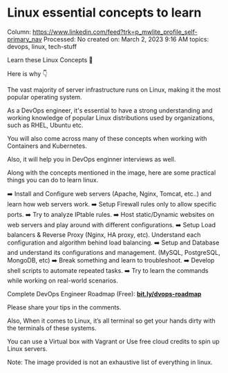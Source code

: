 # Linux essential concepts to learn

Column: https://www.linkedin.com/feed?trk=p_mwlite_profile_self-primary_nav
Processed: No
created on: March 2, 2023 9:16 AM
topics: devops, linux, tech-stuff

Learn these Linux Concepts 🚀

Here is why 👇

The vast majority of server infrastructure runs on Linux, making it the most popular operating system.

As a DevOps engineer, it's essential to have a strong understanding and working knowledge of popular Linux distributions used by organizations, such as RHEL, Ubuntu etc.

You will also come across many of these concepts when working with Containers and Kubernetes.

Also, it will help you in DevOps enginner interviews as well.

Along with the concepts mentioned in the image, here are some practical things you can do to learn linux.

➡️  Install and Configure web servers (Apache, Nginx, Tomcat, etc..) and learn how web servers work.
➡️ Setup Firewall rules only to allow specific ports.
➡️ Try to analyze IPtable rules.
➡️ Host static/Dynamic websites on web servers and play around with different configurations.
➡️ Setup Load balancers & Reverse Proxy (Nginx, HA proxy, etc). Understand each configuration and algorithm behind load balancing.
➡️ Setup and Database and understand its configurations and management. (MySQL, PostgreSQL, MongoDB, etc)
➡️ Break something and learn to troubleshoot. 
➡️ Develop shell scripts to automate repeated tasks.
➡️ Try to learn the commands while working on real-world scenarios. 

Complete DevOps Engineer Roadmap (Free): [**bit.ly/dvops-roadmap**](http://bit.ly/dvops-roadmap)

Please share your tips in the comments.

Also, When it comes to Linux, it’s all terminal so get your hands dirty with the terminals of these systems.

You can use a Virtual box with Vagrant or Use free cloud credits to spin up Linux servers.

Note: The image provided is not an exhaustive list of everything in linux.

[](https://media.licdn.com/dms/image/C5622AQFTJ_y3gw-QmQ/feedshare-shrink_480/0/1677736107666?e=1680739200&v=beta&t=Kgl9To1EUsU2wfmWllI27IEE9EWJJStZFHLhdDY24ps)